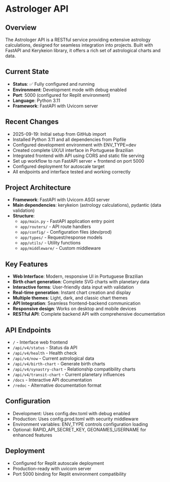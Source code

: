 # Astrologer API

## Overview
The Astrologer API is a RESTful service providing extensive astrology calculations, designed for seamless integration into projects. Built with FastAPI and Kerykeion library, it offers a rich set of astrological charts and data.

## Current State
- **Status**: ✅ Fully configured and running
- **Environment**: Development mode with debug enabled
- **Port**: 5000 (configured for Replit environment)
- **Language**: Python 3.11
- **Framework**: FastAPI with Uvicorn server

## Recent Changes
- 2025-09-19: Initial setup from GitHub import
- Installed Python 3.11 and all dependencies from Pipfile
- Configured development environment with ENV_TYPE=dev
- Created complete UX/UI interface in Portuguese Brazilian
- Integrated frontend with API using CORS and static file serving
- Set up workflow to run FastAPI server + frontend on port 5000
- Configured deployment for autoscale target
- All endpoints and interface tested and working correctly

## Project Architecture
- **Framework**: FastAPI with Uvicorn ASGI server
- **Main dependencies**: kerykeion (astrology calculations), pydantic (data validation)
- **Structure**:
  - `app/main.py` - FastAPI application entry point
  - `app/routers/` - API route handlers
  - `app/config/` - Configuration files (dev/prod)
  - `app/types/` - Request/response models
  - `app/utils/` - Utility functions
  - `app/middleware/` - Custom middleware

## Key Features
- **Web Interface**: Modern, responsive UI in Portuguese Brazilian
- **Birth chart generation**: Complete SVG charts with planetary data
- **Interactive forms**: User-friendly data input with validation
- **Real-time generation**: Instant chart creation and display
- **Multiple themes**: Light, dark, and classic chart themes
- **API Integration**: Seamless frontend-backend communication
- **Responsive design**: Works on desktop and mobile devices
- **RESTful API**: Complete backend API with comprehensive documentation

## API Endpoints
- `/` - Interface web frontend
- `/api/v4/status` - Status da API
- `/api/v4/health` - Health check
- `/api/v4/now` - Current astrological data
- `/api/v4/birth-chart` - Generate birth charts
- `/api/v4/synastry-chart` - Relationship compatibility charts
- `/api/v4/transit-chart` - Current planetary influences
- `/docs` - Interactive API documentation
- `/redoc` - Alternative documentation format

## Configuration
- Development: Uses config.dev.toml with debug enabled
- Production: Uses config.prod.toml with security middleware
- Environment variables: ENV_TYPE controls configuration loading
- Optional: RAPID_API_SECRET_KEY, GEONAMES_USERNAME for enhanced features

## Deployment
- Configured for Replit autoscale deployment
- Production-ready with uvicorn server
- Port 5000 binding for Replit environment compatibility